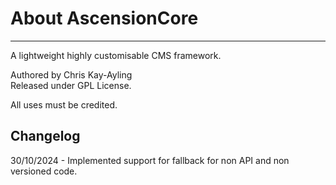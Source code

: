 ﻿# About AscensionCore

---

A lightweight highly customisable CMS framework.

Authored by Chris Kay-Ayling
<br >
Released under GPL License.<br />

All uses must be credited.

## Changelog
 30/10/2024 - Implemented support for fallback for non API and non versioned code.
